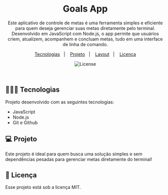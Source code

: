 <h1 align="center"> Goals App </h1>

<p align="center">
Este aplicativo de controle de metas é uma ferramenta simples e eficiente para quem deseja gerenciar suas metas diretamente pelo terminal. Desenvolvido em JavaScript com Node.js, o app permite que usuários criem, atualizem, acompanhem e concluam metas, tudo em uma interface de linha de comando.
</p>

<p align="center">
  <a href="#-tecnologias">Tecnologias</a>&nbsp;&nbsp;&nbsp;|&nbsp;&nbsp;&nbsp;
  <a href="#-projeto">Projeto</a>&nbsp;&nbsp;&nbsp;|&nbsp;&nbsp;&nbsp;
  <a href="#-layout">Layout</a>&nbsp;&nbsp;&nbsp;|&nbsp;&nbsp;&nbsp;
  <a href="#memo-licença">Licença</a>
</p>

<p align="center">
  <img alt="License" src="">
</p>

<br>

## 🧑🏻‍💻 Tecnologias

Projeto desenvolvido com as seguintes tecnologias:

- JavaScript
- Node.js
- Git e Github

## 💻 Projeto

Este projeto é ideal para quem busca uma solução simples e sem dependências pesadas para gerenciar metas diretamente do terminal!

## :memo: Licença

Esse projeto está sob a licença MIT.
